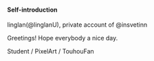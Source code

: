 #### Self-introduction

linglan(@linglanU), private account of @insvetinn

Greetings! Hope everybody a nice day. 

Student / PixelArt / TouhouFan
